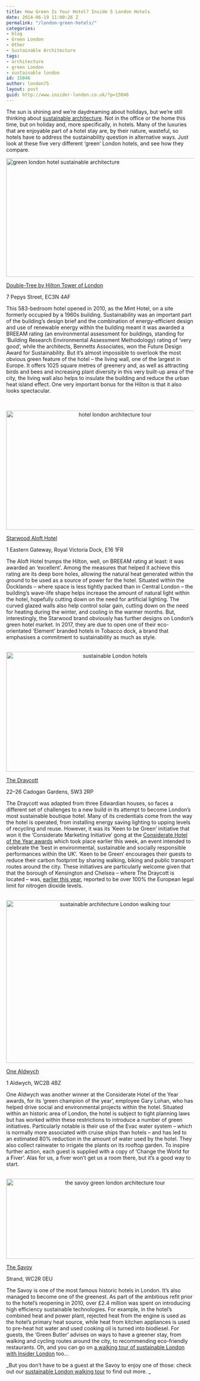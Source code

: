 ```yaml
---
title: How Green Is Your Hotel? Inside 5 London Hotels
date: 2014-06-19 11:00:26 Z
permalink: "/london-green-hotels/"
categories:
- blog
- Green London
- Other
- Sustainable Architecture
tags:
- architecture
- green London
- sustainable london
id: 15046
author: london75
layout: post
guid: http://www.insider-london.co.uk/?p=15046
---
```


The sun is shining and we&#8217;re daydreaming about holidays, but we&#8217;re still thinking about <a href="http://www.insider-london.co.uk/2014/06/13/what-is-sustainable-architecture/" target="_blank">sustainable architecture</a>. Not in the office or the home this time, but on holiday and, more specifically, in hotels. Many of the luxuries that are enjoyable part of a hotel stay are, by their nature, wasteful, so hotels have to address the sustainability question in alternative ways. Just look at these five very different &#8216;green&#8217; London hotels, and see how they compare.

[<img class="size-full wp-image-15051 aligncenter" src="/wp-content/uploads/2014/06/living-wall-green-london-hotel.jpg" alt="green london hotel sustainable architecture" width="569" height="319" />](/wp-content/uploads/2014/06/living-wall-green-london-hotel.jpg)

<a href="http://doubletree3.hilton.com/en/hotels/united-kingdom/doubletree-by-hilton-hotel-london-tower-of-london-LONTLDI/index.html" target="_blank">Double-Tree by Hilton Tower of London</a>

7 Pepys Street, EC3N 4AF

This 583-bedroom hotel opened in 2010, as the Mint Hotel, on a site formerly occupied by a 1960s building. Sustainability was an important part of the building&#8217;s design brief and the combination of energy-efficient design and use of renewable energy within the building meant it was awarded a BREEAM rating (an environmental assessment for buildings, standing for ‘Building Research Environmental Assessment Methodology) rating of ‘very good’, while the architects, Bennetts Associates, won the Future Design Award for Sustainability. But it’s almost impossible to overlook the most obvious green feature of the hotel – the living wall, one of the largest in Europe. It offers 1025 square metres of greenery and, as well as attracting birds and bees and increasing plant diversity in this very built-up area of the city, the living wall also helps to insulate the building and reduce the urban heat island effect. One very important bonus for the Hilton is that it also looks spectacular.

&nbsp;

<p style="text-align: center;">
  <a href="/wp-content/uploads/2014/06/aloft-docklands.jpg"><img class="alignnone size-full wp-image-15052" src="/wp-content/uploads/2014/06/aloft-docklands.jpg" alt="hotel london architecture tour" width="569" height="320" /></a>
</p>

<a href="http://www.aloftlondonexcel.com/" target="_blank">Starwood Aloft Hotel</a>

1 Eastern Gateway, Royal Victoria Dock, E16 1FR

The Aloft Hotel trumps the Hilton, well, on BREEAM rating at least: it was awarded an ‘excellent’. Among the measures that helped it achieve this rating are its deep bore holes, allowing the natural heat generated within the ground to be used as a source of power for the hotel. Situated within the Docklands – where space is less tightly packed than in Central London – the building’s wave-life shape helps increase the amount of natural light within the hotel, hopefully cutting down on the need for artificial lighting. The curved glazed walls also help control solar gain, cutting down on the need for heating during the winter, and cooling in the warmer months. But, interestingly, the Starwood brand obviously has further designs on London’s green hotel market. In 2017, they are due to open one of their eco-orientated ‘Element’ branded hotels in Tobacco dock, a brand that emphasises a commitment to sustainability as much as style.

<p style="text-align: center;">
   <a href="/wp-content/uploads/2014/06/cadogan-hotel.jpg"><img class="alignnone size-full wp-image-15053" src="/wp-content/uploads/2014/06/cadogan-hotel.jpg" alt="sustainable London hotels" width="569" height="322" /></a>
</p>

<a href="http://www.draycotthotel.com/" target="_blank">The Draycott</a>

22–26 Cadogan Gardens, SW3 2RP

The Draycott was adapted from three Edwardian houses, so faces a different set of challenges to a new build in its attempt to become London’s most sustainable boutique hotel. Many of its credentials come from the way the hotel is operated, from installing energy saving lighting to upping levels of recycling and reuse. However, it was its ‘Keen to be Green’ initiative that won it the ‘Considerate Marketing Initiative’ gong at the <a href="http://www.consideratehoteliers.com/index.php?option=com_zoo&task=item&item_id=3170&Itemid=250" target="_blank">Considerate Hotel of the Year awards</a> which took place earlier this week, an event intended to celebrate the ‘best in environmental, sustainable and socially responsible performances within the UK’. ‘Keen to be Green’ encourages their guests to reduce their carbon footprint by sharing walking, biking and public transport routes around the city. These initiatives are particularly welcome given that that the borough of Kensington and Chelsea – where The Draycott is located – was, <a href="http://www.itv.com/news/london/2013-09-03/londons-worst-performing-boroughs-for-air-pollution-revealed" target="_blank">earlier this year</a>, reported to be over 100% the European legal limit for nitrogen dioxide levels.

<p style="text-align: center;">
   <a href="/wp-content/uploads/2014/06/one-aldwych.jpg"><img class="alignnone size-full wp-image-15054" src="/wp-content/uploads/2014/06/one-aldwych.jpg" alt="sustainable architecture London walking tour" width="569" height="437" /></a>
</p>

<a href="http://www.onealdwych.com/home" target="_blank">One Aldwych</a>

1 Aldwych, WC2B 4BZ

One Aldwych was another winner at the Considerate Hotel of the Year awards, for its ‘green champion of the year’, employee Gary Lohan, who has helped drive social and environmental projects within the hotel. Situated within an historic area of London, the hotel is subject to tight planning laws but has worked within these restrictions to introduce a number of green initiatives. Particularly notable is their use of the Evac water system – which is normally more associated with cruise ships than hotels – and has led to an estimated 80% reduction in the amount of water used by the hotel. They also collect rainwater to irrigate the plants on its rooftop garden. To inspire further action, each guest is supplied with a copy of ‘Change the World for a Fiver’. Alas for us, a fiver won&#8217;t get us a room there, but it’s a good way to start.

<p style="text-align: center;">
   <a href="/wp-content/uploads/2014/06/the-savoy-green-initatives.jpg"><img class="alignnone size-full wp-image-15055" src="/wp-content/uploads/2014/06/the-savoy-green-initatives.jpg" alt="the savoy green london architecture tour" width="569" height="215" /></a>
</p>

<a href="http://www.fairmont.com/savoy-london/" target="_blank">The Savoy</a>

Strand, WC2R 0EU

The Savoy is one of the most famous historic hotels in London. It’s also managed to become one of the greenest. As part of the ambitious refit prior to the hotel’s reopening in 2010, over £2.4 million was spent on introducing high efficiency sustainable technologies. For example, in the hotel’s combined heat and power plant, rejected heat from the engine is used as the hotel’s primary heat source, while heat from kitchen appliances is used to pre-heat hot water and used cooking oil is turned into biodiesel. For guests, the ‘Green Butler’ advises on ways to have a greener stay, from walking and cycling routes around the city, to recommending eco-friendly restaurants. Oh, and you can go on <a href="http://www.insider-london.co.uk/sustainable-green-building-london-tours-2/" target="_blank">a walking tour of sustainable London with Insider London</a> too…

_But you don&#8217;t have to be a guest at the Savoy to enjoy one of those: check out our <a href="http://www.insider-london.co.uk/london-eco-green-sustainable-walking-tour/" target="_blank">sustainable London walking tour</a> to find out more. _